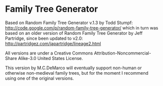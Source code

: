 Family Tree Generator
=====================

Based on Random Family Tree Generator v.1.3  by Todd Stumpf:
http://code.google.com/p/random-family-tree-generator/
which in turn was based on an older version of Random Family Tree Generator
by Jeff Partridge, since been updated to v2.0:
http://partridgez.com/japartridge/lineage2.html

All versions are under a
Creative Commons Attribution-Noncommercial-Share Alike-3.0 United States License.

This version by M.C.DeMarco will eventually support non-human or otherwise non-medieval family trees,
but for the moment I recommend using one of the original versions.
